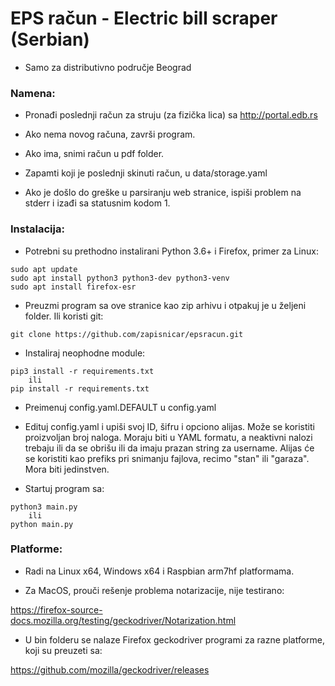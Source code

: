 # EPS račun - Electric bill scraper (Serbian)

- Samo za distributivno područje Beograd

### Namena:

- Pronađi poslednji račun za struju (za fizička lica) sa http://portal.edb.rs

- Ako nema novog računa, završi program.
  
- Ako ima, snimi račun u pdf folder.

- Zapamti koji je poslednji skinuti račun, u data/storage.yaml

- Ako je došlo do greške u parsiranju web stranice, ispiši problem na stderr i izađi sa statusnim kodom 1.

### Instalacija:

- Potrebni su prethodno instalirani Python 3.6+ i Firefox, primer za Linux:

```
sudo apt update
sudo apt install python3 python3-dev python3-venv
sudo apt install firefox-esr
```

- Preuzmi program sa ove stranice kao zip arhivu i otpakuj je u željeni folder. Ili koristi git:

```
git clone https://github.com/zapisnicar/epsracun.git
```

- Instaliraj neophodne module:

```
pip3 install -r requirements.txt
    ili
pip install -r requirements.txt
```

- Preimenuj config.yaml.DEFAULT u config.yaml

- Edituj config.yaml i upiši svoj ID, šifru i opciono alijas. Može se koristiti proizvoljan broj naloga. Moraju biti u YAML formatu, a neaktivni nalozi trebaju ili da se obrišu ili da imaju prazan string za username. Alijas će se koristiti kao prefiks pri snimanju fajlova, recimo "stan" ili "garaza". Mora biti jedinstven.

- Startuj program sa:

```
python3 main.py
    ili
python main.py
```

### Platforme:

- Radi na Linux x64, Windows x64 i Raspbian arm7hf platformama.

- Za MacOS, prouči rešenje problema notarizacije, nije testirano:

https://firefox-source-docs.mozilla.org/testing/geckodriver/Notarization.html

- U bin folderu se nalaze Firefox geckodriver programi za razne platforme, koji su preuzeti sa:

https://github.com/mozilla/geckodriver/releases
